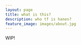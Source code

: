 ```yaml
---
layout: page
title: what is this?
description: who tf is hanes?
feature_image: images/about.jpg
---
```


WIP!
